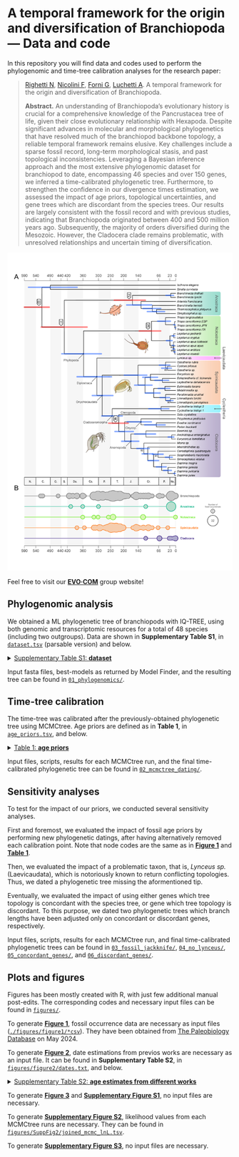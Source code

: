 # A temporal framework for the origin and diversification of Branchiopoda — Data and code

In this repository you will find data and codes used to perform the phylogenomic and time-tree calibration analyses for the research paper:
> [Righetti N](https://github.com/NiccoloRighetti), [Nicolini F](https://github.com/filonico), [Forni G](https://github.com/for-giobbe), [Luchetti A](https://github.com/andluche). A temporal framework for the origin and diversification of Branchiopoda.
>
> **Abstract.** An understanding of Branchiopoda’s evolutionary history is crucial for a comprehensive knowledge of the Pancrustacea tree of life, given their close evolutionary relationship with Hexapoda. Despite significant advances in molecular and morphological phylogenetics that have resolved much of the branchiopod backbone topology, a reliable temporal framework remains elusive. Key challenges include a sparse fossil record, long-term morphological stasis, and past topological inconsistencies. Leveraging a Bayesian inference approach and the most extensive phylogenomic dataset for branchiopod to date, encompassing 46 species and over 150 genes, we inferred a time-calibrated phylogenetic tree. Furthermore, to strengthen the confidence in our divergence times estimation, we assessed the impact of age priors, topological uncertainties, and gene trees which are discordant from the species trees. Our results are largely consistent with the fossil record and with previous studies, indicating that Branchiopoda originated between 400 and 500 million years ago. Subsequently, the majority of orders diversified during the Mesozoic. However, the Cladocera clade remains problematic, with unresolved relationships and uncertain timing of diversification.

<p align="center">
<img src="./figures/figure1/figure_1_FINAL.png">
</p>

Feel free to visit our **[EVO·COM](https://sites.google.com/view/evo-com-unibo/home)** group website!

## Phylogenomic analysis
We obtained a ML phylogenetic tree of branchiopods with IQ-TREE, using both genomic and transcriptomic resources for a total of 48 species (including two outgroups). Data are shown in **Supplementary Table S1**, in [<code>dataset.tsv</code>](./dataset.tsv) (parsable version) and below.

<details>

<summary><ins>Supplementary Table S1: <b>dataset</b></ins></summary>

| Species                       | ID   | Subclass   | Superorder    | Group          | Order         | Family            | GenBank Accession Number                                                                               | BUSCO statistics                        | BUSCO genes for phylogenomics | Reference                  |
| ----------------------------- | ---- | ---------- | ------------- | -------------- | ------------- | ----------------- | ------------------------------------------------------------------------------------------------------ | --------------------------------------- | ----------------------------- | -------------------------- |
| *Ischnura elegans*              | Iele | Outgroup   | Outgroup      | Outgroup       | Outgroup      | Outgroup          | [GCA_921293095.1](https://www.ncbi.nlm.nih.gov/datasets/genome/GCA_921293095.1/)                       | C:98.0%[S:97.4%,D:0.6%],F:0.9%,M:1.1%   | 134                           | Price et al., 2022         |
| *Sinella curviseta*             | Scur | Outgroup   | Outgroup      | Outgroup       | Outgroup      | Outgroup          | [GCA_004115045.3](https://www.ncbi.nlm.nih.gov/datasets/genome/GCA_004115045.3/)                       | C:96.3%[S:93.7%,D:2.6%],F:1.3%,M:2.4%   | 129                           | Zhang et al., 2019         |
| *Branchinecta lindahli*         | Blin | Sarsotraca | \-            | \-             | Anostraca     | Branchinectidae   | [GCA_023053555.1](https://www.ncbi.nlm.nih.gov/datasets/genome/GCA_023053555.1/)                       | C:90.8%[S:90.5%,D:0.3%],F:3.5%,M:5.7%   | 131                           | Kieran Blair et al., 2023a |
| *Branchinecta lynchi*           | Blyn | Sarsotraca | \-            | \-             | Anostraca     | Branchinectidae   | [GCA_023053575.1](https://www.ncbi.nlm.nih.gov/datasets/genome/GCA_023053575.1/)                       | C:90.1%[S:89.4%,D:0.7%],F:4.0%,M:5.9%   | 130                           | Kieran Blair et al., 2023b |
| *Artemia franciscana*           | Afr1 | Sarsotraca | \-            | \-             | Anostraca     | Artemiidae        | [Korea Polar Research Institute](https://antagen.kopri.re.kr/project/genome_info_iframe.php?Code=AF01) | C:66.4%[S:62.5%,D:3.9%],F:20.5%,M:13.1% | 105                           | NA                         |
| *Branchinella herrodi*          | Bher | Sarsotraca | \-            | \-             | Anostraca     | Thamnocephalidae  | [SRR4113492](https://trace.ncbi.nlm.nih.gov/Traces?run=SRR4113492)                                     | C:75.2%[S:73.4%,D:1.8%],F:14.3%,M:10.5% | 123                           | Schwentner et al., 2018    |
| *Streptocephalus sp.*           | Stsp | Sarsotraca | \-            | \-             | Anostraca     | Streptocephalidae | [SRR5140122](https://trace.ncbi.nlm.nih.gov/Traces?run=SRR5140122)                                     | C:21.7%[S:21.5%,D:0.2%],F:36.5%,M:41.8% | 90                            | Schwentner et al., 2018    |
| *Thamnocephalus platyurus*      | Tpla | Sarsotraca | \-            | \-             | Anostraca     | Thamnocephalidae  | [SRR5140150](https://trace.ncbi.nlm.nih.gov/Traces?run=SRR5140150)                                     | C:35.4%[S:35.1%,D:0.3%],F:37.4%,M:27.2% | 118                           | Schwentner et al., 2018    |
| *Triops cancriformis* ESP       | Tces | Phyllopoda | Calmanostraca | \-             | Notostraca    | Triopsidae        | [GCA_022832265.1](https://www.ncbi.nlm.nih.gov/datasets/genome/GCA_022832265.1/)                       | C:96.2%[S:87.8%,D:8.4%],F:2.3%,M:1.5%   | 124                           | Luchetti et al., 2021      |
| *Triops cancriformis* ITA       | Tcit | Phyllopoda | Calmanostraca | \-             | Notostraca    | Triopsidae        | [GCA_022832245.1](https://www.ncbi.nlm.nih.gov/datasets/genome/GCA_022832245.1/)                       | C:96.6%[S:96.3%,D:0.3%],F:2.4%,M:1.0%   | 134                           | Luchetti et al., 2021      |
| *Triops cancriformis* JPN       | Tcjp | Phyllopoda | Calmanostraca | \-             | Notostraca    | Triopsidae        | [GCA_000981345.1](https://www.ncbi.nlm.nih.gov/datasets/genome/GCA_000981345.1/)                       | C:94.8%[S:94.7%,D:0.1%],F:3.8%,M:1.4%   | 133                           | Ikeda et al., 2015         |
| *Triops longicaudatus*          | Tlon | Phyllopoda | Calmanostraca | \-             | Notostraca    | Triopsidae        | [GCA_022885665.1](https://www.ncbi.nlm.nih.gov/datasets/genome/GCA_022885665.1/)                       | C:97.3%[S:97.1%,D:0.2%],F:2.1%,M:0.6%   | 134                           | Luchetti et al., 2021      |
| *Lepidurus apus apus*           | Lapu | Phyllopoda | Calmanostraca | \-             | Notostraca    | Triopsidae        | [GCA_022832285.1](https://www.ncbi.nlm.nih.gov/datasets/genome/GCA_022832285.1/)                       | C:97.6%[S:96.6%,D:1.0%],F:1.6%,M:0.8%   | 132                           | Luchetti et al., 2021      |
| *Lepidurus arcticus*            | Lart | Phyllopoda | Calmanostraca | \-             | Notostraca    | Triopsidae        | [GCA_003724045.1](https://www.ncbi.nlm.nih.gov/datasets/genome/GCA_003724045.1/)                       | C:97.5%[S:96.2%,D:1.3%],F:1.6%,M:0.9%   | 133                           | Savojardo et al., 2019     |
| *Lepidurus couesii*             | Lcou | Phyllopoda | Calmanostraca | \-             | Notostraca    | Triopsidae        | [GCA_022832235.1](https://www.ncbi.nlm.nih.gov/datasets/genome/GCA_022832235.1/)                       | C:95.9%[S:90.6%,D:5.3%],F:2.7%,M:1.4%   | 128                           | Luchetti et al., 2021      |
| *Lepidurus cryptus*             | Lcry | Phyllopoda | Calmanostraca | \-             | Notostraca    | Triopsidae        | [SRR5140152](https://trace.ncbi.nlm.nih.gov/Traces?run=SRR5140152)                                     | C:62.5%[S:62.0%,D:0.5%],F:25.8%,M:11.7% | 127                           | Schwentner et al., 2018    |
| *Lepidurus packardi*            | Lpac | Phyllopoda | Calmanostraca | \-             | Notostraca    | Triopsidae        | [GCA_023053545.1](https://www.ncbi.nlm.nih.gov/datasets/genome/GCA_023053545.1/)                       | C:97.2%[S:96.7%,D:0.5%],F:1.4%,M:1.4%   | 134                           | Kieran Blair et al., 2022  |
| *Lepidurus apus lubbocki*       | Lubb | Phyllopoda | Calmanostraca | \-             | Notostraca    | Triopsidae        | [GCA_003723985.1](https://www.ncbi.nlm.nih.gov/datasets/genome/GCA_003723985.1/)                       | C:97.8%[S:89.2%,D:8.6%],F:1.4%,M:0.8%   | 124                           | Savojardo et al., 2019     |
| *Lynceus sp.*                   | Lysp | Phyllopoda | Diplostraca   | "Conchostraca" | Laevicaudata  | Lynceidae         | [SRR5140145](https://trace.ncbi.nlm.nih.gov/Traces?run=SRR5140145)                                     | C:65.7%[S:65.2%,D:0.5%],F:23.6%,M:10.7% | 125                           | Schwentner et al., 2018    |
| *Cyzicus pilosus*               | Cpil | Phyllopoda | Diplostraca   | "Conchostraca" | Spinicaudata  | Cyzicidae         | [SRR5140139](https://trace.ncbi.nlm.nih.gov/Traces?run=SRR5140139)                                     | C:63.9%[S:61.6%,D:2.3%],F:24.8%,M:11.3% | 124                           | Schwentner et al., 2018    |
| *Ozestheria rubra*              | Orub | Phyllopoda | Diplostraca   | "Conchostraca" | Spinicaudata  | Cyzicidae         | [SRR4113504](https://trace.ncbi.nlm.nih.gov/Traces?run=SRR4113504)                                     | C:62.4%[S:60.9%,D:1.5%],F:25.9%,M:11.7% | 127                           | Schwentner et al., 2018    |
| *Ozestheria sp.*                | Ozsp | Phyllopoda | Diplostraca   | "Conchostraca" | Spinicaudata  | Cyzicidae         | [SRR5140151](https://trace.ncbi.nlm.nih.gov/Traces?run=SRR5140151)                                     | C:23.8%[S:23.7%,D:0.1%],F:32.6%,M:43.6% | 100                           | Schwentner et al., 2018    |
| *Eocyzicus sp.*                 | Eosp | Phyllopoda | Diplostraca   | "Conchostraca" | Spinicaudata  | Eocyzicidae       | [SRR5140111](https://trace.ncbi.nlm.nih.gov/Traces?run=SRR5140111)                                     | C:79.1%[S:76.7%,D:2.4%],F:14.7%,M:6.2%  | 128                           | Schwentner et al., 2018    |
| *Eoleptestheria cf. ticinensis* | Etic | Phyllopoda | Diplostraca   | "Conchostraca" | Spinicaudata  | Leptestheriidae   | [SRR5140141](https://trace.ncbi.nlm.nih.gov/Traces?run=SRR5140141)                                     | C:71.1%[S:69.0%,D:2.1%],F:19.1%,M:9.8%  | 130                           | Schwentner et al., 2018    |
| *Leptestheria dahalacensis*     | Ldah | Phyllopoda | Diplostraca   | "Conchostraca" | Spinicaudata  | Leptestheriidae   | [GCA_022114935.1](https://www.ncbi.nlm.nih.gov/datasets/genome/GCA_022114935.1/)                       | C:92.9%[S:90.1%,D:2.8%],F:3.4%,M:3.7%   | 128                           | Luchetti et al., 2021      |
| *Eulimnadia texana*             | Etex | Phyllopoda | Diplostraca   | "Conchostraca" | Spinicaudata  | Limnadiidae       | [GCA_002872375.1](https://www.ncbi.nlm.nih.gov/datasets/genome/GCA_002872375.1/)                       | C:98.8%[S:94.4%,D:4.4%],F:0.7%,M:0.5%   | 131                           | Baldwin-Brown et al., 2018 |
| *Limnadopsis birchii*           | Lbir | Phyllopoda | Diplostraca   | "Conchostraca" | Spinicaudata  | Limnadiidae       | [SRR5140136](https://trace.ncbi.nlm.nih.gov/Traces?run=SRR5140136)                                     | C:40.0%[S:38.2%,D:1.8%],F:38.5%,M:21.5% | 111                           | Schwentner et al., 2018    |
| *Limnadopsis parvispinus*       | Lpar | Phyllopoda | Diplostraca   | "Conchostraca" | Spinicaudata  | Limnadiidae       | [SRR5140106](https://trace.ncbi.nlm.nih.gov/Traces?run=SRR5140106)                                     | C:34.1%[S:33.1%,D:1.0%],F:38.0%,M:27.9% | 120                           | Schwentner et al., 2018    |
| *Metalimnadia sp.*              | Mesp | Phyllopoda | Diplostraca   | "Conchostraca" | Spinicaudata  | Limnadiidae       | [SRR5140110](https://trace.ncbi.nlm.nih.gov/Traces?run=SRR5140110)                                     | C:46.4%[S:45.1%,D:1.3%],F:35.1%,M:18.5% | 119                           | Schwentner et al., 2018    |
| *Paralimnadia urukhai*          | Puru | Phyllopoda | Diplostraca   | "Conchostraca" | Spinicaudata  | Limnadiidae       | [SRR5140109](https://trace.ncbi.nlm.nih.gov/Traces?run=SRR5140109)                                     | C:67.3%[S:66.3%,D:1.0%],F:22.4%,M:10.3% | 131                           | Schwentner et al., 2018    |
| *Cyclestheria hislopi*          | C146 | Phyllopoda | Diplostraca   | "Conchostraca" | Cyclestherida | Cyclestheriidae   | [SRR5140134](https://trace.ncbi.nlm.nih.gov/Traces?run=SRR5140134)                                     | C:70.5%[S:69.6%,D:0.9%],F:20.9%,M:8.6%  | 129                           | Schwentner et al., 2018    |
| *Cyclestheria hislopi*          | Chis | Phyllopoda | Diplostraca   | "Conchostraca" | Cyclestherida | Cyclestheriidae   | [SRR5140140](https://trace.ncbi.nlm.nih.gov/Traces?run=SRR5140140)                                     | C:81.1%[S:80.4%,D:0.7%],F:14.5%,M:4.4%  | 130                           | Schwentner et al., 2018    |
| *Sida crystallina*              | Scry | Phyllopoda | Diplostraca   | Cladocera      | Ctenopoda     | Sididae           | [SRR5140104](https://trace.ncbi.nlm.nih.gov/Traces?run=SRR5140104)                                     | C:82.0%[S:81.0%,D:1.0%],F:12.7%,M:5.3%  | 134                           | Schwentner et al., 2018    |
| *Polyphemus pediculus*          | Pped | Phyllopoda | Diplostraca   | Cladocera      | Onychopoda    | Polyphemidae      | [SRR5140114](https://trace.ncbi.nlm.nih.gov/Traces?run=SRR5140114)                                     | C:52.6%[S:51.9%,D:0.7%],F:30.6%,M:16.8% | 125                           | Schwentner et al., 2018    |
| *Evadne cf. nordmanni*          | Enor | Phyllopoda | Diplostraca   | Cladocera      | Onychopoda    | Podonidae         | [SRR5140118](https://trace.ncbi.nlm.nih.gov/Traces?run=SRR5140118)                                     | C:66.1%[S:65.0%,D:1.1%],F:23.8%,M:10.1% | 125                           | Schwentner et al., 2018    |
| *Podon leuckartii*              | Pleu | Phyllopoda | Diplostraca   | Cladocera      | Onychopoda    | Podonidae         | [SRR5140133](https://trace.ncbi.nlm.nih.gov/Traces?run=SRR5140133)                                     | C:63.5%[S:63.1%,D:0.4%],F:19.1%,M:17.4% | 126                           | Schwentner et al., 2018    |
| *Bosmina sp.*                   | Bosp | Phyllopoda | Diplostraca   | Cladocera      | Anomopoda     | Bosminidae        | [SRR5140102](https://trace.ncbi.nlm.nih.gov/Traces?run=SRR5140102)                                     | C:34.9%[S:34.6%,D:0.3%],F:34.7%,M:30.4% | 112                           | Schwentner et al., 2018    |
| *Anchistropus emarginatus*      | Aema | Phyllopoda | Diplostraca   | Cladocera      | Anomopoda     | Chydoridae        | [SRR5140156](https://trace.ncbi.nlm.nih.gov/Traces?run=SRR5140156)                                     | C:90.5%[S:89.9%,D:0.6%],F:6.3%,M:3.2%   | 134                           | Schwentner et al., 2018    |
| *Eurycercus cf. lamellatus*     | Elam | Phyllopoda | Diplostraca   | Cladocera      | Anomopoda     | Eurycercidae      | [SRR5140146](https://trace.ncbi.nlm.nih.gov/Traces?run=SRR5140146)                                     | C:80.5%[S:79.5%,D:1.0%],F:13.2%,M:6.3%  | 128                           | Schwentner et al., 2018    |
| *Moina sp.*                     | Mosp | Phyllopoda | Diplostraca   | Cladocera      | Anomopoda     | Moinidae          | [SRR5140125](https://trace.ncbi.nlm.nih.gov/Traces?run=SRR5140125)                                     | C:91.0%[S:89.6%,D:1.4%],F:6.2%,M:2.8%   | 128                           | Schwentner et al., 2018    |
| *Macrothricidae sp.*            | Masp | Phyllopoda | Diplostraca   | Cladocera      | Anomopoda     | Macrothricidae    | [SRR5140158](https://trace.ncbi.nlm.nih.gov/Traces?run=SRR5140158)                                     | C:84.3%[S:83.6%,D:0.7%],F:11.4%,M:4.3%  | 133                           | Schwentner et al., 2018    |
| *Ceriodaphnia quadrangula*      | Cqua | Phyllopoda | Diplostraca   | Cladocera      | Anomopoda     | Daphniidae        | [SRR5140137](https://trace.ncbi.nlm.nih.gov/Traces?run=SRR5140137)                                     | C:61.5%[S:59.6%,D:1.9%],F:26.6%,M:11.9% | 125                           | Schwentner et al., 2018    |
| *Daphnia galeata*               | Dgal | Phyllopoda | Diplostraca   | Cladocera      | Anomopoda     | Daphniidae        | [GCA_918697745.1](https://www.ncbi.nlm.nih.gov/datasets/genome/GCA_918697745.1/)                       | C:95.2%[S:94.2%,D:1.0%],F:1.5%,M:3.3%   | 130                           | Nickel et al., 2021        |
| *Daphnia magna*                 | Dmag | Phyllopoda | Diplostraca   | Cladocera      | Anomopoda     | Daphniidae        | [GCF_003990815.1](https://www.ncbi.nlm.nih.gov/datasets/genome/GCF_003990815.1/)                       | C:98.6%[S:94.4%,D:4.2%],F:0.6%,M:0.8%   | 130                           | Lee et al., 2019           |
| *Daphnia pulicaria*             | Dpli | Phyllopoda | Diplostraca   | Cladocera      | Anomopoda     | Daphniidae        | [GCA_021234035.2](https://www.ncbi.nlm.nih.gov/datasets/genome/GCA_021234035.2/)                       | C:98.8%[S:97.2%,D:1.6%],F:0.7%,M:0.5%   | 131                           | Wersebe et al., 2023       |
| *Daphnia pulex*                 | Dpul | Phyllopoda | Diplostraca   | Cladocera      | Anomopoda     | Daphniidae        | [GCA_000187875.1](https://www.ncbi.nlm.nih.gov/datasets/genome/GCA_000187875.1/)                       | C:98.1%[S:97.9%,D:0.2%],F:0.6%,M:1.3%   | 132                           | Colbourne et al., 2011     |
| *Scapholeberis cf. mucronata*   | Smuc | Phyllopoda | Diplostraca   | Cladocera      | Anomopoda     | Daphniidae        | [SRR5140113](https://trace.ncbi.nlm.nih.gov/Traces?run=SRR5140113)                                     | C:77.5%[S:77.4%,D:0.1%],F:14.9%,M:7.6%  | 130                           | Schwentner et al., 2018    |
| *Simocephalus vetulus*          | Svet | Phyllopoda | Diplostraca   | Cladocera      | Anomopoda     | Daphniidae        | [SRR5140138](https://trace.ncbi.nlm.nih.gov/Traces?run=SRR5140138)                                     | C:81.4%[S:81.1%,D:0.3%],F:13.0%,M:5.6%  | 133                           | Schwentner et al., 2018    |

</details>

Input fasta files, best-models as returned by Model Finder, and the resulting tree can be found in [<code>01_phylogenomics/</code>](./01_phylogenomics/).

## Time-tree calibration
The time-tree was calibrated after the previously-obtained phylogenetic tree using MCMCtree. Age priors are defined as in **Table 1**, in [<code>age_priors.tsv</code>](./age_priors.tsv), and below.

<details>

<summary><ins>Table 1: <b>age priors</b></ins></summary>

| Group                                    | Node code | Fossil                         | Min. Age (Ma) | Max. Age (Ma) | Reference          |
| ---------------------------------------- | --------- | ------------------------------ | ------------- | ------------- | ------------------ |
| Branchiopoda + Hexapoda (Allotriocardia) | 0         | *Rehbachiella kinnekullensis*    | 497.00        | 636.00        | Wolfe et al., 2016 |
| Branchiopoda crown group                 | 1         | *Lepidocaris rhyniensis*         | 405.00        | 521.00 (soft) | Wolfe et al., 2016 |
| Anostraca crown group                    | 2         | *Palaeochirocephalus rasnitsyni* | 125.71        | 521.00 (soft) | Wolfe et al., 2016 |
| Notostraca crown group                   | 3         | *Chenops yixianensis*            | 121.80        | 521.00 (soft) | Wolfe et al., 2016 |
| Cladocera crown group                    | 4         | *Smirnovidaphnia smirnovi*       | 173.10        | 521.00 (soft) | Wolfe et al., 2016 |

</details>

Input files, scripts, results for each MCMCtree run, and the final time-calibrated phylogenetic tree can be found in [<code>02_mcmctree_dating/</code>](./02_mcmctree_dating/).

## Sensitivity analyses
To test for the impact of our priors, we conducted several sensitivity analyses.

First and foremost, we evaluated the impact of fossil age priors by performing new phylogenetic datings, after having alternatively removed each calibration point. Note that node codes are the same as in **[Figure 1](./figures/figure1/figure_1_FINAL.png)** and **[Table 1](./age_priors.tsv)**.

Then, we evaluated the impact of a problematic taxon, that is, *Lynceus sp.* (Laevicaudata), which is notoriously known to return conflicting topologies. Thus, we dated a phylogenetic tree missing the aformentioned tip. 

Eventually, we evaluated the impact of using either genes which tree topology is concordant with the species tree, or gene which tree topology is discordant. To this purpose, we dated two phylogenetic trees which branch lengths have been adjusted only on concordant or discordant genes, respectively.

Input files, scripts, results for each MCMCtree run, and final time-calibrated phylogenetic trees can be found in [<code>03_fossil_jackknife/</code>](./03_fossil_jackknife/), [<code>04_no_lynceus/</code>](./04_no_lynceus/), [<code>05_concordant_genes/</code>](./05_concordant_genes/), and [<code>06_discordant_genes/</code>](./06_discordant_genes/).

## Plots and figures
Figures has been mostly created with R, with just few additional manual post-edits. The corresponding codes and necessary input files can be found in [<code>figures/</code>](./figures/).

To generate **[Figure 1](./figures/figure1/figure_1_FINAL.png)**, fossil occurrence data are necessary as input files ([<code>./figures/figure1/*csv</code>](./figures/figure1/)). They have been obtained from [The Paleobiology Database](https://paleobiodb.org/#/) on May 2024.

To generate **[Figure 2](./figures/figure2/figure_2.png)**, date estimations from previos works are necessary as an input file. It can be found in **Supplementary Table S2**, in [<code>figures/figure2/dates.txt</code>](./figures/figure2/dates.txt), and below.

<details>

<summary><ins>Supplementary Table S2: <b>age estimates from different works</b></ins></summary>

| Clade            | Date (this works) | 95% CI (this works) | Date (Sun et al., 2016) | 95% CI (Sun et al., 2016) | Date (Uozomi et al., 2021) | 95% CI (Uozomi et al., 2021) | Date (Bernot et al., 2023) | 95% CI (Bernot et al., 2023) |
| ---------------- | ---------------- | ---------------- | ---------------- | ---------------- | ----------------- | ------------------- | ----------------------- | ------------------------- |
| Branchiopoda (1) | 435.0             | 345.7 – 524.1       | 495.0                   | 478.0 – 512.0             | 534.5 | N/A | 450.0 | 401.4 – 503.9 |
| Anostraca (2)    | 171.0            | 119.4 – 241.3       | 310.0                   | 218.0 – 402.0             | 142.1 | N/A | N/A | N/A |
| Phyllopoda       | 360.0             | 289.7 – 444.2       | 465.0                   | 448.0 – 480.0             | 496.0 | N/A | 370.0 | 277.7 – 447.8 |
| Notostraca (3)   | 129.0             | 58.8 – 143.3        | N/A                     | N/A                       | 51.7 | N/A | N/A | N/A |
| Diplostraca      | 310.0             | 250.0 – 384.4       | 450.0                   | 430.0 – 460.0             | 419.1 | N/A | N/A | N/A |
| Onychocaudata    | 290.0             | 246.3 – 327.0       | 465.5                   | 416 – 515                 | 376.2 | N/A | 240.0 | 147.3 – 344.3 |
| Spinicaudata     | 141.0             | 113.3 – 201.5       | N/A                     | N/A                       | 170.6 | N/A | N/A | N/A |
| Cladoceromorpha  | 249.0             | 209.5 – 289.7       | N/A                     | N/A                       | 305.9 | N/A | N/A | N/A |
| Cyclestherida    | 58.0              | 27.1 – 105.1        | N/A                     | N/A                       | N/A | N/A | N/A | N/A |
| Cladocera (4)    | 224.0             | 186.4 – 263.1       | N/A                     | N/A                       | 261.5 | N/A | N/A | N/A |
| Anomopoda        | 176.0             | 145.0 – 211.9       | N/A                     | N/A                       | 199.1 | N/A | N/A | N/A |
| Onycopoda        | 137.0             | 95.6 – 190.2        | N/A                     | N/A                       | N/A | N/A | N/A | N/A |

</details>

To generate **[Figure 3](./figures/figure3_SuppFig1/figure_3.png)** and **[Supplementary Figure S1](./figures/figure3_SuppFig1/supp_figure_S1.png)**, no input files are necessary.

To generate **[Supplementary Figure S2](./figures/SuppFig2/supp_figure_S2.png)**, likelihood values from each MCMCtree runs are necessary. They can be found in [<code>figures/SuppFig2/joined_mcmc_lnL.tsv</code>](./figures/SuppFig2/joined_mcmc_lnL.tsv).

To generate **[Supplementary Figure S3](./figures/SuppFig3/supp_figure_S3.png)**, no input files are necessary.